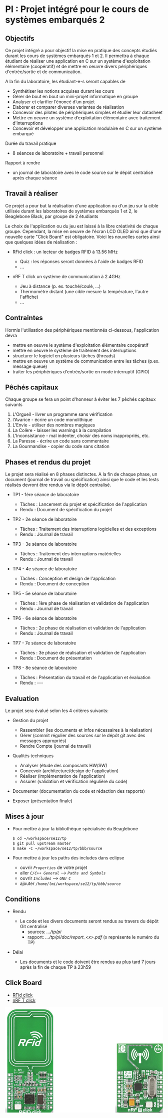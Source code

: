 # PI : Projet intégré pour le cours de systèmes embarqués 2

## Objectifs

Ce projet intégré a pour objectif la mise en pratique des concepts étudiés
durant les cours de systèmes embarqués 1 et 2. Il permettra à chaque étudiant
de réaliser une application en C sur un système d'exploitation élémentaire
(coopératif) et de mettre en oeuvre divers périphériques d'entrée/sortie
et de communication.

A la fin du laboratoire, les étudiant-e-s seront capables de

* Synthétiser les notions acquises durant les cours
* Gérer de bout en bout un mini-projet informatique en groupe
* Analyser et clarifier l’énoncé d’un projet
* Elaborer et comparer diverses variantes de réalisation
* Concevoir des pilotes de périphériques simples et étudier leur datasheet
* Mettre en oeuvre un système d’exploitation élémentaire avec traitement d'interruptions
* Concevoir et développer une application modulaire en C sur un système embarqué

Durée du travail pratique

* 8 séances de laboratoire + travail personnel

Rapport à rendre

* un journal de laboratoire avec le code source sur le dépôt centralisé après chaque séance

## Travail à réaliser

Ce projet a pour but la réalisation d'une application ou d'un jeu sur la
cible utilisée durant les laboratoires de systèmes embarqués 1 et 2,
le Beaglebone Black, par groupe de 2 étudiants

Le choix de l'application ou du jeu est laissé à la libre créativité de chaque
groupe. Cependant, la mise en oeuvre de l'écran LCD OLED ainsi que d'une nouvelle
carte "Click Board" est obligatoire. Voici les nouvelles cartes ainsi que quelques
idées de réalisation :

* RFid click : un lecteur de badges RFID à 13.56 MHz 
  * Quiz : les réponses seront données à l'aide de badges RFID
  * ...

* nRF T click un système de communication à 2.4GHz
  * Jeu à distance (p. ex. touché/coulé, ...)
  * Thermomètre distant (une cible mesure la température, l'autre l'affiche)
  * ...


## Contraintes

Hormis l'utilisation des périphériques mentionnés ci-dessous, l'application devra

* mettre en oeuvre le système d'exploitation élémentaire coopératif
* mettre en oeuvre le système de traitement des interruptions
* structurer le logiciel en plusieurs tâches (threads)
* mettre en oeuvre un système de communication entre les tâches (p.ex. message queue)
* traiter les périphériques d'entrée/sortie en mode interruptif (GPIO)

## Pêchés capitaux

Chaque groupe se fera un point d'honneur à éviter les 7 pêchés capitaux suivants

1. L'Orgueil - livrer un programme sans vérification
2. l'Avarice - écrire un code monolithique
3. L'Envie - utiliser des nombres magiques
4. La Colère - laisser les warnings à la compilation
5. L'Inconsistance - mal indenter, choisir des noms inappropriés, etc.
6. La Paresse - écrire un code sans commentaire
7. La Gourmandise - copier du code sans citation

## Phases et rendus du projet

Le projet sera réalisé en 8 phases distinctes. A la fin de chaque phase,
un document (journal de travail ou spécification) ainsi que le code et les
tests réalisés devront être rendus via le dépôt centralisé.

* TP1 - 1ère séance de laboratoire
  * Tâches : Lancement du projet et spécification de l'application
  * Rendu : Document de spécification du projet

* TP2 - 2e séance de laboratoire
  * Tâches : Traitement des interruptions logicielles et des exceptions
  * Rendu : Journal de travail

* TP3 - 3e séance de laboratoire
  * Tâches : Traitement des interruptions matérielles
  * Rendu : Journal de travail

* TP4 - 4e séance de laboratoire
  * Tâches : Conception et design de l'application
  * Rendu : Document de conception

* TP5 - 5e séance de laboratoire
  * Tâches : 1ère phase de réalisation et validation de l'application
  * Rendu : Journal de travail

* TP6 - 6e séance de laboratoire
  * Tâches : 2e phase de réalisation et validation de l'application
  * Rendu : Journal de travail

* TP7 - 7e séance de laboratoire
  * Tâches : 3e phase de réalisation et validation de l'application
  * Rendu : Document de présentation

* TP8 - 8e séance de laboratoire
  * Tâches : Présentation du travail et de l'application et évaluation
  * Rendu : ---


## Evaluation

Le projet sera évalué selon les 4 critères suivants:

* Gestion du projet
  * Rassembler (les documents et infos nécessaires à la réalisation)
  * Gérer (commit régulier des sources sur le dépôt git avec des messages appropriés)
  * Rendre Compte (journal de travail)

* Qualités techniques
  * Analyser (étude des composants HW/SW)
  * Concevoir (architecture/design de l'application)
  * Réaliser (implémentation de l'application)
  * Assurer (validation et vérification régulière du code)

* Documenter (documentation du code et rédaction des rapports)

* Exposer (présentation finale)


## Mises à jour

* Pour mettre à jour la bibliothèque spécialisée du Beaglebone

    ```
    $ cd ~/workspace/se12/tp
    $ git pull upstream master
    $ make -C ~/workspace/se12/tp/bbb/source
    ```

* Pour mettre à jour les paths des includes dans eclipse
  * ouvrir _`Properties`_ de votre projet
  * aller   _`C/C++ General`_  --> _`Paths and Symbols`_
  * ouvrir _`Includes`_ --> _`GNU C`_
  * ajouter _`/home/lmi/workspace/se12/tp/bbb/source`_

## Conditions

* Rendu
  * Le code et les divers documents seront rendus au travers du dépôt Git centralisé
    * sources: _.../tp/pi_
    * rapport: _.../tp/pi/doc/report\_\<x\>.pdf_ (x représente le numéro du TP)

* Délai
  * Les documents et le code doivent être rendus au plus tard 7 jours après la fin de chaque TP à 23h59

## Click Board

* [RFid click](https://www.mikroe.com/rfid-click)
* [nRF T click](https://www.mikroe.com/nrf-t-click)

![click boards](img/click_boards.png)

